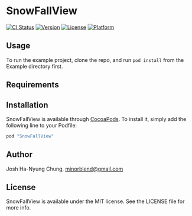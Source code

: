# SnowFallView

[![CI Status](http://img.shields.io/travis/minorblend/SnowFallView.svg?style=flat)](https://travis-ci.org/minorblend/SnowFallView)
[![Version](https://img.shields.io/cocoapods/v/SnowFallView.svg?style=flat)](http://cocoapods.org/pods/SnowFallView)
[![License](https://img.shields.io/cocoapods/l/SnowFallView.svg?style=flat)](http://cocoapods.org/pods/SnowFallView)
[![Platform](https://img.shields.io/cocoapods/p/SnowFallView.svg?style=flat)](http://cocoapods.org/pods/SnowFallView)

## Usage

To run the example project, clone the repo, and run `pod install` from the Example directory first.

## Requirements

## Installation

SnowFallView is available through [CocoaPods](http://cocoapods.org). To install
it, simply add the following line to your Podfile:

```ruby
pod "SnowFallView"
```

## Author

Josh Ha-Nyung Chung, minorblend@gmail.com

## License

SnowFallView is available under the MIT license. See the LICENSE file for more info.
